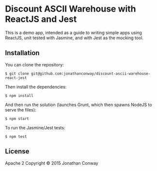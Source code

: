 # Discount ASCII Warehouse with ReactJS and Jest

This is a demo app, intended as a guide to writing simple apps using ReactJS, unit tested with Jasmine, and with Jest as the mocking tool.

## Installation

You can clone the repository:

`$ git clone git@github.com:jonathanconway/discount-ascii-warehouse-react-jest`

Then install the dependencies:

`$ npm install`

And then run the solution (launches Grunt, which then spawns NodeJS to serve the files):

`$ npm start`

To run the Jasmine/Jest tests:

`$ npm test`

## License

Apache 2 Copyright &copy; 2015 Jonathan Conway